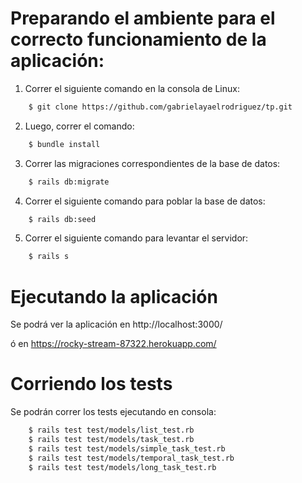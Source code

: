 # Preparando el ambiente para el correcto funcionamiento de la aplicación:

1. Correr el siguiente comando en la consola de Linux:

```sh	
	$ git clone https://github.com/gabrielayaelrodriguez/tp.git
```

2. Luego, correr el comando:

```sh
	$ bundle install
```

3. Correr las migraciones correspondientes de la base de datos:
```sh	
	$ rails db:migrate
```
4. Correr el siguiente comando para poblar la base de datos:

```sh
	$ rails db:seed
```
5. Correr el siguiente comando para levantar el servidor:

```sh
	$ rails s
```
# Ejecutando la aplicación

Se podrá ver la aplicación en http://localhost:3000/

ó en https://rocky-stream-87322.herokuapp.com/

# Corriendo los tests

Se podrán correr los tests ejecutando en consola:

```sh
	$ rails test test/models/list_test.rb
	$ rails test test/models/task_test.rb
	$ rails test test/models/simple_task_test.rb
	$ rails test test/models/temporal_task_test.rb
	$ rails test test/models/long_task_test.rb
```
